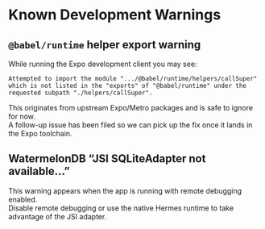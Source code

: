 # Known Development Warnings

## `@babel/runtime` helper export warning

While running the Expo development client you may see:

```
Attempted to import the module ".../@babel/runtime/helpers/callSuper"
which is not listed in the "exports" of "@babel/runtime" under the requested subpath "./helpers/callSuper".
```

This originates from upstream Expo/Metro packages and is safe to ignore for now.  
A follow-up issue has been filed so we can pick up the fix once it lands in the Expo toolchain.

## WatermelonDB “JSI SQLiteAdapter not available…”

This warning appears when the app is running with remote debugging enabled.  
Disable remote debugging or use the native Hermes runtime to take advantage of the JSI adapter.
